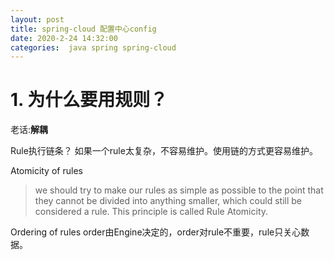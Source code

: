 ```yaml
---
layout: post
title: spring-cloud 配置中心config
date: 2020-2-24 14:32:00
categories:  java spring spring-cloud
---
```



# 1. 为什么要用规则？
老话:**解耦**

Rule执行链条？
如果一个rule太复杂，不容易维护。使用链的方式更容易维护。

Atomicity of rules
> we should try to make our rules as simple as possible to the point that they cannot be divided into anything smaller, which could still be considered a rule. This principle is called Rule Atomicity.

Ordering of rules
order由Engine决定的，order对rule不重要，rule只关心数据。


